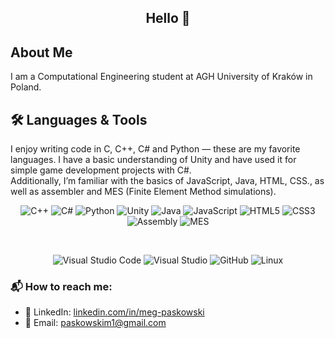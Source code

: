 ## <div align="center"> Hello 👋 </div>
## About Me  
I am a Computational Engineering student at AGH University of Kraków in Poland.

## 🛠️ Languages & Tools
I enjoy writing code in C, C++, C# and Python — these are my favorite languages.
I have a basic understanding of Unity and have used it for simple game development projects with C#.  
Additionally, I’m familiar with the basics of JavaScript, Java, HTML, CSS., as well as assembler and MES (Finite Element Method simulations). 

<div align="center">
  
![C++](https://img.shields.io/badge/C++-00599C?style=flat&logo=c%2B%2B&logoColor=white)
![C#](https://img.shields.io/badge/C%23-239120?style=flat&logo=c-sharp&logoColor=white)
![Python](https://img.shields.io/badge/Python-3776AB?style=flat&logo=python&logoColor=white)
![Unity](https://img.shields.io/badge/Unity-100000?style=flat&logo=unity&logoColor=white)
![Java](https://img.shields.io/badge/Java-ED8B00?style=flat&logo=java&logoColor=white)
![JavaScript](https://img.shields.io/badge/JavaScript-F7DF1E?style=flat&logo=javascript&logoColor=black)
![HTML5](https://img.shields.io/badge/HTML5-E34F26?style=flat&logo=html5&logoColor=white)
![CSS3](https://img.shields.io/badge/CSS3-1572B6?style=flat&logo=css3&logoColor=white)
![Assembly](https://img.shields.io/badge/Assembler-grey?style=flat&logo=assemblyscript&logoColor=white)
![MES](https://img.shields.io/badge/MES-FEM-blue?style=flat)

<br>

![Visual Studio Code](https://img.shields.io/badge/VSCode-007ACC?style=flat&logo=visual-studio-code&logoColor=white)
![Visual Studio](https://img.shields.io/badge/VisualStudio-5C2D91?style=flat&logo=visual-studio&logoColor=white)
![GitHub](https://img.shields.io/badge/GitHub-181717?style=flat&logo=github&logoColor=white)
![Linux](https://img.shields.io/badge/Linux-FCC624?style=flat&logo=linux&logoColor=black)

</div>

### 📬 How to reach me:

- 💼 LinkedIn: [linkedin.com/in/meg-paskowski](https://www.linkedin.com/in/meg-paskowski-45b257356/)
- 📧 Email: [paskowskim1@gmail.com](mailto:paskowskim1@gmail.com)
